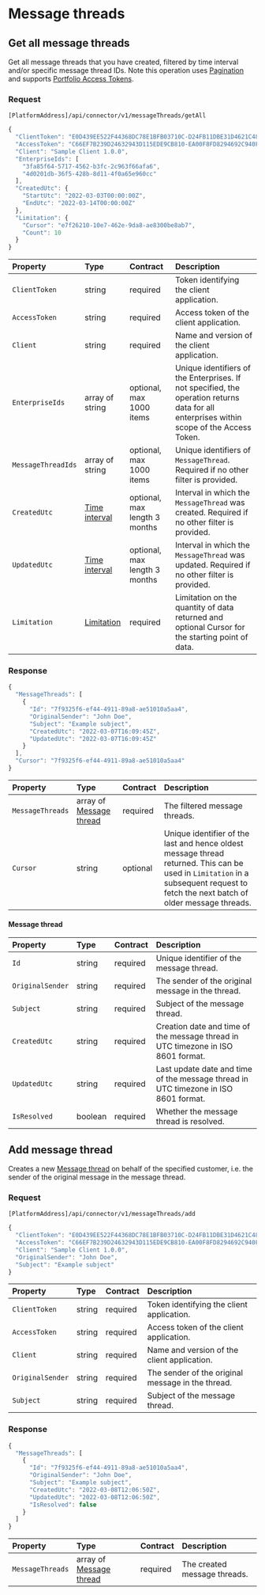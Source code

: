 <!-- AUTOMATICALLY GENERATED, DO NOT MODIFY -->
# Message threads

## Get all message threads

Get all message threads that you have created, filtered by time interval and/or specific message thread IDs. Note this operation uses [Pagination](../guidelines/pagination.md) and supports [Portfolio Access Tokens](../concepts/multi-property.md).

### Request

`[PlatformAddress]/api/connector/v1/messageThreads/getAll`

```javascript
{
  "ClientToken": "E0D439EE522F44368DC78E1BFB03710C-D24FB11DBE31D4621C4817E028D9E1D",
  "AccessToken": "C66EF7B239D24632943D115EDE9CB810-EA00F8FD8294692C940F6B5A8F9453D",
  "Client": "Sample Client 1.0.0",
  "EnterpriseIds": [
    "3fa85f64-5717-4562-b3fc-2c963f66afa6",
    "4d0201db-36f5-428b-8d11-4f0a65e960cc"
  ],
  "CreatedUtc": {
    "StartUtc": "2022-03-03T00:00:00Z",
    "EndUtc": "2022-03-14T00:00:00Z"
  },
  "Limitation": {
    "Cursor": "e7f26210-10e7-462e-9da8-ae8300be8ab7",
    "Count": 10
  }
}
```

| Property | Type | Contract | Description |
| :-- | :-- | :-- | :-- |
| `ClientToken` | string | required | Token identifying the client application. |
| `AccessToken` | string | required | Access token of the client application. |
| `Client` | string | required | Name and version of the client application. |
| `EnterpriseIds` | array of string | optional, max 1000 items | Unique identifiers of the Enterprises. If not specified, the operation returns data for all enterprises within scope of the Access Token. |
| `MessageThreadIds` | array of string | optional, max 1000 items | Unique identifiers of `MessageThread`. Required if no other filter is provided. |
| `CreatedUtc` | [Time interval](_objects.md#time-interval) | optional, max length 3 months | Interval in which the `MessageThread` was created. Required if no other filter is provided. |
| `UpdatedUtc` | [Time interval](_objects.md#time-interval) | optional, max length 3 months | Interval in which the `MessageThread` was updated. Required if no other filter is provided. |
| `Limitation` | [Limitation](../guidelines/pagination.md#limitation) | required | Limitation on the quantity of data returned and optional Cursor for the starting point of data. |

### Response

```javascript
{
  "MessageThreads": [
    {
      "Id": "7f9325f6-ef44-4911-89a8-ae51010a5aa4",
      "OriginalSender": "John Doe",
      "Subject": "Example subject",
      "CreatedUtc": "2022-03-07T16:09:45Z",
      "UpdatedUtc": "2022-03-07T16:09:45Z"
    }
  ],
  "Cursor": "7f9325f6-ef44-4911-89a8-ae51010a5aa4"
}
```

| Property | Type | Contract | Description |
| :-- | :-- | :-- | :-- |
| `MessageThreads` | array of [Message thread](messagethreads.md#message-thread) | required | The filtered message threads. |
| `Cursor` | string | optional | Unique identifier of the last and hence oldest message thread returned. This can be used in `Limitation` in a subsequent request to fetch the next batch of older message threads. |

#### Message thread

| Property | Type | Contract | Description |
| :-- | :-- | :-- | :-- |
| `Id` | string | required | Unique identifier of the message thread. |
| `OriginalSender` | string | required | The sender of the original message in the thread. |
| `Subject` | string | required | Subject of the message thread. |
| `CreatedUtc` | string | required | Creation date and time of the message thread in UTC timezone in ISO 8601 format. |
| `UpdatedUtc` | string | required | Last update date and time of the message thread in UTC timezone in ISO 8601 format. |
| `IsResolved` | boolean | required | Whether the message thread is resolved. |

## Add message thread

Creates a new [Message thread](messagethreads.md#message-thread) on behalf of the specified customer, i.e. the sender of the original message in the message thread.

### Request

`[PlatformAddress]/api/connector/v1/messageThreads/add`

```javascript
{
  "ClientToken": "E0D439EE522F44368DC78E1BFB03710C-D24FB11DBE31D4621C4817E028D9E1D",
  "AccessToken": "C66EF7B239D24632943D115EDE9CB810-EA00F8FD8294692C940F6B5A8F9453D",
  "Client": "Sample Client 1.0.0",
  "OriginalSender": "John Doe",
  "Subject": "Example subject"
}
```

| Property | Type | Contract | Description |
| :-- | :-- | :-- | :-- |
| `ClientToken` | string | required | Token identifying the client application. |
| `AccessToken` | string | required | Access token of the client application. |
| `Client` | string | required | Name and version of the client application. |
| `OriginalSender` | string | required | The sender of the original message in the thread. |
| `Subject` | string | required | Subject of the message thread. |

### Response

```javascript
{
  "MessageThreads": [
    {
      "Id": "7f9325f6-ef44-4911-89a8-ae51010a5aa4",
      "OriginalSender": "John Doe",
      "Subject": "Example subject",
      "CreatedUtc": "2022-03-08T12:06:50Z",
      "UpdatedUtc": "2022-03-08T12:06:50Z",
      "IsResolved": false
    }
  ]
}
```

| Property | Type | Contract | Description |
| :-- | :-- | :-- | :-- |
| `MessageThreads` | array of [Message thread](messagethreads.md#message-thread) | required | The created message threads. |
